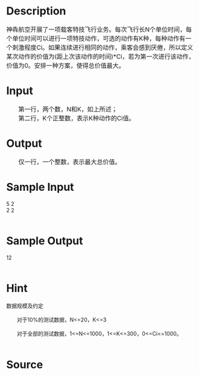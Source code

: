 
# Description

<div class="content"><p><span style="font-size: medium">神犇航空开展了一项载客特技飞行业务。每次飞行长N个单位时间，每个单位时间可以进行一项特技动作，可选的动作有K种，每种动作有一个刺激程度Ci。如果连续进行相同的动作，乘客会感到厌倦，所以定义某次动作的价值为(距上次该动作的时间)*Ci，若为第一次进行该动作，价值为0。安排一种方案，使得总价值最大。<br/>
</span></p>
<p></p></div>

# Input

<div class="content"><div class="pdcont"><span style="font-size: medium">　　第一行，两个数，N和K，如上所述；<br/>
　　第二行，K个正整数，表示K种动作的Ci值。<br/>
</span></div></div>

# Output

<div class="content"><div class="pdcont"><span style="font-size: medium">　　仅一行，一个整数，表示最大总价值。<br/>
</span></div></div>

# Sample Input

<div class="content"><span class="sampledata">5 2<br/>
2 2<br/>
<br/>
</span></div>

# Sample Output

<div class="content"><span class="sampledata">12<br/>
<br/>
</span></div>

# Hint

<div class="content"><p></p><p>数据规模及约定<br/><br/>
　　对于10%的测试数据，N&lt;=20，K&lt;=3<br/><br/>
　　对于全部的测试数据，1&lt;=N&lt;=1000，1&lt;=K&lt;=300，0&lt;=Ci&lt;=1000。<br/><br/>
</p><p></p></div>

# Source

<div class="content"><p><a href="problemset.php?search="></a></p></div>

